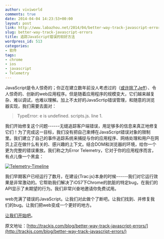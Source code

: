 ```yaml
---
author: viviworld
comments: true
date: 2014-04-04 14:23:53+00:00
layout: post
link: http://www.labazhou.net/2014/04/better-way-track-javascript-errors/
slug: better-way-track-javascript-errors
title: 追踪JavaScript错误的较好方法
wordpress_id: 513
categories:
- 软件
tags:
- chrome
- ios
- javascript
- Telemetry
---
```


JavaScript是令人惊奇的；你正在建立数年前没人考虑过的（[或许除了Jeff](http://blog.codinghorror.com/the-principle-of-least-power/)）、令人惊奇的、创新的web应用程序。但是随着应用程序的规模变大，它们越来越复杂、难以调试，也难以理解。加上不太好的JavaScrtip错误管理，和随意的浏览器实现，我们需要去面对：


<blockquote>TypeError: e is undefined. scripts.js. line 1.</blockquote>


我们开始修复这个问题------无缝追踪客户端错误，用足够多的信息来真正地修复它们！为了完成这一目标，我们没有把自己束缚在JavaScript错误对象的限制里。我们建立了自己的事件追踪系统来捕捉与你的应用程序、网络处理和用户在网页上正在做什么有关的、感兴趣的上下文。结合DOM和浏览器的环境，给你一个更为完整的错误重放。我们称之为Error Telemetry，它对于你的应用程序而言，有点儿像一个黑盒：

[![Telemetry-Timeline](http://www.labazhou.net/wp-content/uploads/2014/04/Telemetry-Timeline.png)](http://www.labazhou.net/wp-content/uploads/2014/04/Telemetry-Timeline.png)

我们早期客户已经运行了数月，在建设{Trac:js}本身的时候------我们对它运行效果是非常激动的。它帮助我们解决了iOS7下Chrome的肮脏的特定bug，在我们的API显示了未期望的行为。我们非常兴奋地邀请你免费试用。

web充满了错误的JavaScript。让我们对此做个了断吧。让我们找到、并修复我们的bug。让我们把web变成一个更好的地方。

[让我们开始吧](https://my.trackjs.com/signup)。

原文地址：[http://trackjs.com/blog/better-way-track-javascript-errors/](http://trackjs.com/blog/better-way-track-javascript-errors/)
